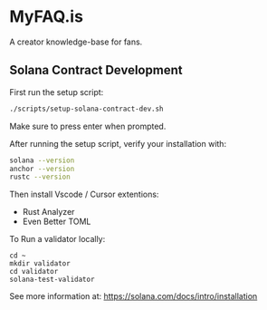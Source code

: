 # MyFAQ.is

A creator knowledge-base for fans.

## Solana Contract Development

First run the setup script:

```sh
./scripts/setup-solana-contract-dev.sh
```

Make sure to press enter when prompted.

After running the setup script, verify your installation with:

```bash
solana --version
anchor --version
rustc --version
```

Then install Vscode / Cursor extentions:

- Rust Analyzer
- Even Better TOML

To Run a validator locally:

```
cd ~
mkdir validator
cd validator
solana-test-validator
```

See more information at: https://solana.com/docs/intro/installation
